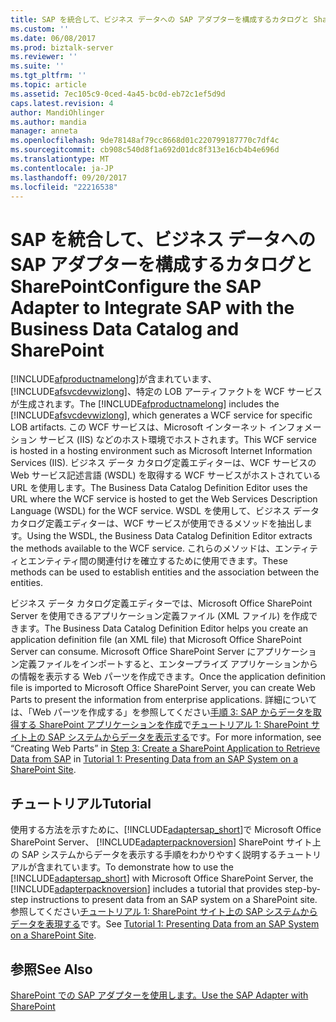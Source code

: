 ```yaml
---
title: SAP を統合して、ビジネス データへの SAP アダプターを構成するカタログと SharePoint |Microsoft ドキュメント
ms.custom: ''
ms.date: 06/08/2017
ms.prod: biztalk-server
ms.reviewer: ''
ms.suite: ''
ms.tgt_pltfrm: ''
ms.topic: article
ms.assetid: 7ec105c9-0ced-4a45-bc0d-eb72c1ef5d9d
caps.latest.revision: 4
author: MandiOhlinger
ms.author: mandia
manager: anneta
ms.openlocfilehash: 9de78148af79cc8668d01c220799187770c7df4c
ms.sourcegitcommit: cb908c540d8f1a692d01dc8f313e16cb4b4e696d
ms.translationtype: MT
ms.contentlocale: ja-JP
ms.lasthandoff: 09/20/2017
ms.locfileid: "22216538"
---
```

# <a name="configure-the-sap-adapter-to-integrate-sap-with-the-business-data-catalog-and-sharepoint"></a><span data-ttu-id="10311-102">SAP を統合して、ビジネス データへの SAP アダプターを構成するカタログと SharePoint</span><span class="sxs-lookup"><span data-stu-id="10311-102">Configure the SAP Adapter to Integrate SAP with the Business Data Catalog and SharePoint</span></span>
<span data-ttu-id="10311-103">[!INCLUDE[afproductnamelong](../../includes/afproductnamelong-md.md)]が含まれています、 [!INCLUDE[afsvcdevwizlong](../../includes/afsvcdevwizlong-md.md)]、特定の LOB アーティファクトを WCF サービスが生成されます。</span><span class="sxs-lookup"><span data-stu-id="10311-103">The [!INCLUDE[afproductnamelong](../../includes/afproductnamelong-md.md)] includes the [!INCLUDE[afsvcdevwizlong](../../includes/afsvcdevwizlong-md.md)], which generates a WCF service for specific LOB artifacts.</span></span> <span data-ttu-id="10311-104">この WCF サービスは、Microsoft インターネット インフォメーション サービス (IIS) などのホスト環境でホストされます。</span><span class="sxs-lookup"><span data-stu-id="10311-104">This WCF service is hosted in a hosting environment such as Microsoft Internet Information Services (IIS).</span></span> <span data-ttu-id="10311-105">ビジネス データ カタログ定義エディターは、WCF サービスの Web サービス記述言語 (WSDL) を取得する WCF サービスがホストされている URL を使用します。</span><span class="sxs-lookup"><span data-stu-id="10311-105">The Business Data Catalog Definition Editor uses the URL where the WCF service is hosted to get the Web Services Description Language (WSDL) for the WCF service.</span></span> <span data-ttu-id="10311-106">WSDL を使用して、ビジネス データ カタログ定義エディターは、WCF サービスが使用できるメソッドを抽出します。</span><span class="sxs-lookup"><span data-stu-id="10311-106">Using the WSDL, the Business Data Catalog Definition Editor extracts the methods available to the WCF service.</span></span> <span data-ttu-id="10311-107">これらのメソッドは、エンティティとエンティティ間の関連付けを確立するために使用できます。</span><span class="sxs-lookup"><span data-stu-id="10311-107">These methods can be used to establish entities and the association between the entities.</span></span>  
  
 <span data-ttu-id="10311-108">ビジネス データ カタログ定義エディターでは、Microsoft Office SharePoint Server を使用できるアプリケーション定義ファイル (XML ファイル) を作成できます。</span><span class="sxs-lookup"><span data-stu-id="10311-108">The Business Data Catalog Definition Editor helps you create an application definition file (an XML file) that Microsoft Office SharePoint Server can consume.</span></span> <span data-ttu-id="10311-109">Microsoft Office SharePoint Server にアプリケーション定義ファイルをインポートすると、エンタープライズ アプリケーションからの情報を表示する Web パーツを作成できます。</span><span class="sxs-lookup"><span data-stu-id="10311-109">Once the application definition file is imported to Microsoft Office SharePoint Server, you can create Web Parts to present the information from enterprise applications.</span></span> <span data-ttu-id="10311-110">詳細については、「Web パーツを作成する」を参照してください[手順 3: SAP からデータを取得する SharePoint アプリケーションを作成](../../adapters-and-accelerators/adapter-sap/step-3-create-a-sharepoint-application-to-retrieve-data-from-sap.md)で[チュートリアル 1: SharePoint サイト上の SAP システムからデータを表示する](../../adapters-and-accelerators/adapter-sap/tutorial-1-presenting-data-from-an-sap-system-on-a-sharepoint-site.md)です。</span><span class="sxs-lookup"><span data-stu-id="10311-110">For more information, see “Creating Web Parts” in [Step 3: Create a SharePoint Application to Retrieve Data from SAP](../../adapters-and-accelerators/adapter-sap/step-3-create-a-sharepoint-application-to-retrieve-data-from-sap.md) in [Tutorial 1: Presenting Data from an SAP System on a SharePoint Site](../../adapters-and-accelerators/adapter-sap/tutorial-1-presenting-data-from-an-sap-system-on-a-sharepoint-site.md).</span></span>  
  
## <a name="tutorial"></a><span data-ttu-id="10311-111">チュートリアル</span><span class="sxs-lookup"><span data-stu-id="10311-111">Tutorial</span></span>  
 <span data-ttu-id="10311-112">使用する方法を示すために、[!INCLUDE[adaptersap_short](../../includes/adaptersap-short-md.md)]で Microsoft Office SharePoint Server、 [!INCLUDE[adapterpacknoversion](../../includes/adapterpacknoversion-md.md)] SharePoint サイト上の SAP システムからデータを表示する手順をわかりやすく説明するチュートリアルが含まれています。</span><span class="sxs-lookup"><span data-stu-id="10311-112">To demonstrate how to use the [!INCLUDE[adaptersap_short](../../includes/adaptersap-short-md.md)] with Microsoft Office SharePoint Server, the [!INCLUDE[adapterpacknoversion](../../includes/adapterpacknoversion-md.md)] includes a tutorial that provides step-by-step instructions to present data from an SAP system on a SharePoint site.</span></span> <span data-ttu-id="10311-113">参照してください[チュートリアル 1: SharePoint サイト上の SAP システムからデータを表現する](../../adapters-and-accelerators/adapter-sap/tutorial-1-presenting-data-from-an-sap-system-on-a-sharepoint-site.md)です。</span><span class="sxs-lookup"><span data-stu-id="10311-113">See [Tutorial 1: Presenting Data from an SAP System on a SharePoint Site](../../adapters-and-accelerators/adapter-sap/tutorial-1-presenting-data-from-an-sap-system-on-a-sharepoint-site.md).</span></span>  
  
## <a name="see-also"></a><span data-ttu-id="10311-114">参照</span><span class="sxs-lookup"><span data-stu-id="10311-114">See Also</span></span>  
[<span data-ttu-id="10311-115">SharePoint での SAP アダプターを使用します。</span><span class="sxs-lookup"><span data-stu-id="10311-115">Use the SAP Adapter with SharePoint</span></span>](../../adapters-and-accelerators/adapter-sap/use-the-sap-adapter-with-sharepoint.md)